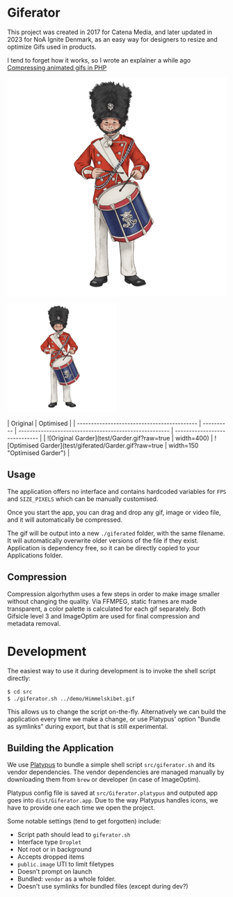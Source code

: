 # Giferator

This project was created in 2017 for Catena Media, and later updated in 2023 for NoA Ignite Denmark, as an easy way for designers to resize and optimize Gifs used in products.

I tend to forget how it works, so I wrote an explainer a while ago [Compressing animated gifs in PHP](https://medium.com/homullus/compressing-animated-gifs-with-php-e26e655ec3e0)

![Original Garder](test/Garder.gif?raw=true)

<img src="test/Garder.gif?raw=true" width="250"/>

| Original                                    | Optimised  |
| ------------------------------------------- | ---------- | ------------------------------------------------------ | ----------------------------- |
| ![Original Garder](test/Garder.gif?raw=true | width=400) | ![Optimised Garder](test/giferated/Garder.gif?raw=true | width=150 "Optimised Garder") |

## Usage

The application offers no interface and contains hardcoded variables for `FPS` and `SIZE_PIXELS` which can be manually customised.

Once you start the app, you can drag and drop any gif, image or video file, and it will automatically be compressed.

The gif will be output into a new `./giferated` folder, with the same filename. It will automatically overwrite older versions of the file if they exist. Application is dependency free, so it can be directly copied to your Applications folder.

## Compression

Compression algorhythm uses a few steps in order to make image smaller without changing the quality.
Via FFMPEG, static frames are made transparent, a color palette is calculated for each gif separately.
Both Gifsicle level 3 and ImageOptim are used for final compression and metadata removal.

# Development

The easiest way to use it during development is to invoke the shell script directly:

```shell
$ cd src
$ ./giferator.sh ../demo/Himmelskibet.gif
```

This allows us to change the script on-the-fly. Alternatively we can build the application every time we make a change, or use Platypus' option "Bundle as symlinks" during export, but that is still experimental.

## Building the Application

We use [Platypus](https://sveinbjorn.org/platypus) to bundle a simple shell script `src/giferator.sh` and its vendor dependencies. The vendor dependencies are managed manually by downloading them from `brew` or developer (in case of ImageOptim).

Platypus config file is saved at `src/Giferator.platypus` and outputed app goes into `dist/Giferator.app`. Due to the way Platypus handles icons, we have to provide one each time we open the project.

Some notable settings (tend to get forgotten) include:

- Script path should lead to `giferator.sh`
- Interface type `Droplet`
- Not root or in background
- Accepts dropped items
- `public.image` UTI to limit filetypes
- Doesn't prompt on launch
- Bundled: `vendor` as a whole folder.
- Doesn't use symlinks for bundled files (except during dev?)
